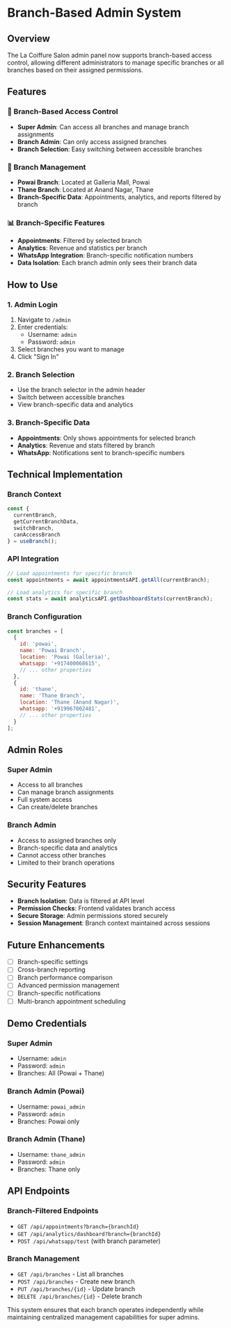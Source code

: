 # Branch-Based Admin System

## Overview
The La Coiffure Salon admin panel now supports branch-based access control, allowing different administrators to manage specific branches or all branches based on their assigned permissions.

## Features

### 🔐 Branch-Based Access Control
- **Super Admin**: Can access all branches and manage branch assignments
- **Branch Admin**: Can only access assigned branches
- **Branch Selection**: Easy switching between accessible branches

### 🏢 Branch Management
- **Powai Branch**: Located at Galleria Mall, Powai
- **Thane Branch**: Located at Anand Nagar, Thane
- **Branch-Specific Data**: Appointments, analytics, and reports filtered by branch

### 📊 Branch-Specific Features
- **Appointments**: Filtered by selected branch
- **Analytics**: Revenue and statistics per branch
- **WhatsApp Integration**: Branch-specific notification numbers
- **Data Isolation**: Each branch admin only sees their branch data

## How to Use

### 1. Admin Login
1. Navigate to `/admin`
2. Enter credentials:
   - Username: `admin`
   - Password: `admin`
3. Select branches you want to manage
4. Click "Sign In"

### 2. Branch Selection
- Use the branch selector in the admin header
- Switch between accessible branches
- View branch-specific data and analytics

### 3. Branch-Specific Data
- **Appointments**: Only shows appointments for selected branch
- **Analytics**: Revenue and stats filtered by branch
- **WhatsApp**: Notifications sent to branch-specific numbers

## Technical Implementation

### Branch Context
```javascript
const { 
  currentBranch, 
  getCurrentBranchData, 
  switchBranch,
  canAccessBranch 
} = useBranch();
```

### API Integration
```javascript
// Load appointments for specific branch
const appointments = await appointmentsAPI.getAll(currentBranch);

// Load analytics for specific branch
const stats = await analyticsAPI.getDashboardStats(currentBranch);
```

### Branch Configuration
```javascript
const branches = [
  {
    id: 'powai',
    name: 'Powai Branch',
    location: 'Powai (Galleria)',
    whatsapp: '+917400068615',
    // ... other properties
  },
  {
    id: 'thane', 
    name: 'Thane Branch',
    location: 'Thane (Anand Nagar)',
    whatsapp: '+919967002481',
    // ... other properties
  }
];
```

## Admin Roles

### Super Admin
- Access to all branches
- Can manage branch assignments
- Full system access
- Can create/delete branches

### Branch Admin
- Access to assigned branches only
- Branch-specific data and analytics
- Cannot access other branches
- Limited to their branch operations

## Security Features

- **Branch Isolation**: Data is filtered at API level
- **Permission Checks**: Frontend validates branch access
- **Secure Storage**: Admin permissions stored securely
- **Session Management**: Branch context maintained across sessions

## Future Enhancements

- [ ] Branch-specific settings
- [ ] Cross-branch reporting
- [ ] Branch performance comparison
- [ ] Advanced permission management
- [ ] Branch-specific notifications
- [ ] Multi-branch appointment scheduling

## Demo Credentials

### Super Admin
- Username: `admin`
- Password: `admin`
- Branches: All (Powai + Thane)

### Branch Admin (Powai)
- Username: `powai_admin`
- Password: `admin`
- Branches: Powai only

### Branch Admin (Thane)
- Username: `thane_admin`
- Password: `admin`
- Branches: Thane only

## API Endpoints

### Branch-Filtered Endpoints
- `GET /api/appointments?branch={branchId}`
- `GET /api/analytics/dashboard?branch={branchId}`
- `POST /api/whatsapp/test` (with branch parameter)

### Branch Management
- `GET /api/branches` - List all branches
- `POST /api/branches` - Create new branch
- `PUT /api/branches/{id}` - Update branch
- `DELETE /api/branches/{id}` - Delete branch

This system ensures that each branch operates independently while maintaining centralized management capabilities for super admins.



